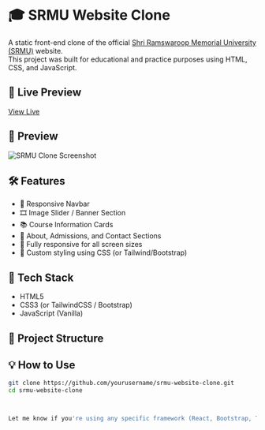 # 🎓 SRMU Website Clone

A static front-end clone of the official [Shri Ramswaroop Memorial University (SRMU)](https://srmu.ac.in) website.  
This project was built for educational and practice purposes using HTML, CSS, and JavaScript.

## 🔗 Live Preview

[View Live](https://your-live-demo-link.com)

## 📸 Preview

![SRMU Clone Screenshot](screenshot.png)

## 🛠️ Features

- 🧭 Responsive Navbar
- 🎞️ Image Slider / Banner Section
- 📚 Course Information Cards
- 🏫 About, Admissions, and Contact Sections
- 📱 Fully responsive for all screen sizes
- 🎨 Custom styling using CSS (or Tailwind/Bootstrap)

## 🚀 Tech Stack

- HTML5
- CSS3 (or TailwindCSS / Bootstrap)
- JavaScript (Vanilla)

## 📁 Project Structure


## 💡 How to Use

```bash
git clone https://github.com/yourusername/srmu-website-clone.git
cd srmu-website-clone



Let me know if you're using any specific framework (React, Bootstrap, Tailwind, etc.), and I’ll adjust this README accordingly. Also, if you want, I can help build the homepage section-by-section.
